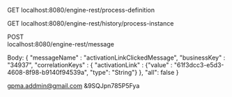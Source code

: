 GET
localhost:8080/engine-rest/process-definition

GET 
localhost:8080/engine-rest/history/process-instance

POST    
localhost:8080/engine-rest/message

Body:
{
	"messageName" : "activationLinkClickedMessage",
	"businessKey" : "34937",
	"correlationKeys" : {
	    "activationLink" : {"value" : "61f3dcc3-e5d3-4608-8f98-b9140f94539a", "type": "String"}
	},
	"all": false
}


gpma.addmin@gmail.com
&9SQJpn785P5Fya
